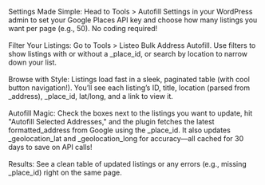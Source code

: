 Settings Made Simple: Head to Tools > Autofill Settings in your WordPress admin to set your Google Places API key and choose how many listings you want per page (e.g., 50). No coding required!<br><br>
Filter Your Listings: Go to Tools > Listeo Bulk Address Autofill. Use filters to show listings with or without a _place_id, or search by location to narrow down your list.<br><br>
Browse with Style: Listings load fast in a sleek, paginated table (with cool button navigation!). You’ll see each listing’s ID, title, location (parsed from _address), _place_id, lat/long, and a link to view it.<br><br>
Autofill Magic: Check the boxes next to the listings you want to update, hit "Autofill Selected Addresses," and the plugin fetches the latest formatted_address from Google using the _place_id. It also updates _geolocation_lat and _geolocation_long for accuracy—all cached for 30 days to save on API calls!<br><br>
Results: See a clean table of updated listings or any errors (e.g., missing _place_id) right on the same page.

